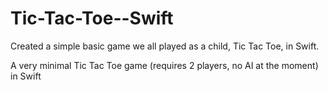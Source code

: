 # Tic-Tac-Toe--Swift
Created a simple basic game we all played as a child, Tic Tac Toe, in Swift. 

A very minimal Tic Tac Toe game (requires 2 players, no AI at the moment) in Swift

